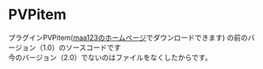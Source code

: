 # PVPitem  
プラグインPVPitem([maa123のホームページ](http://maa123.official.jp "maa123HP")でダウンロードできます)
の前のバージョン（1.0）のソースコードです  
今のバージョン（2.0）でないのはファイルをなくしたからです。
